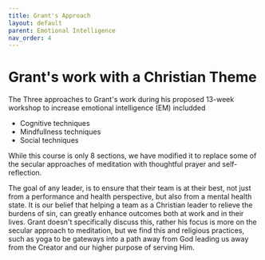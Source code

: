 ```yaml
---
title: Grant's Approach
layout: default 
parent: Emotional Intelligence
nav_order: 4
---
```


# Grant's work with a Christian Theme

The Three approaches to Grant's work during his proposed 13-week workshop to increase emotional intelligence (EM) includded

- Cognitive techniques
- Mindfullness techniques
- Social techniques

While this course is only 8 sections, we have modified it to replace some of the secular approaches of meditation with thoughtful prayer and self-reflection.

The goal of any leader, is to ensure that their team is at their best, not just from a performance and health perspective, but also from a mental health state. It is our belief that helping a team as a Christian leader to relieve the burdens of sin, can greatly enhance outcomes both at work and in their lives. Grant doesn't specifically discuss this, rather his focus is more on the secular approach to meditation, but we find this and religious practices, such as yoga to be gateways into a path away from God leading us away from the Creator and our higher purpose of serving Him.
